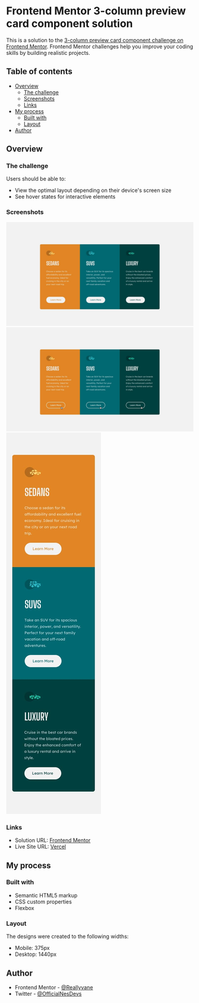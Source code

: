 # Frontend Mentor 3-column preview card component solution

This is a solution to the [3-column preview card component challenge on Frontend Mentor](https://www.frontendmentor.io/challenges/3column-preview-card-component-pH92eAR2-). Frontend Mentor challenges help you improve your coding skills by building realistic projects.

## Table of contents

- [Overview](#overview)
  - [The challenge](#the-challenge)
  - [Screenshots](#screenshots)
  - [Links](#links)
- [My process](#my-process)
  - [Built with](#built-with)
  - [Layout](#layout)
- [Author](#author)

## Overview

### The challenge

Users should be able to:

- View the optimal layout depending on their device's screen size
- See hover states for interactive elements

### Screenshots

![Desktop Design](./design/desktop-design.jpg)
![Active States](./design/active-states.jpg)
![Mobile Design](./design/mobile-design.jpg)

### Links

- Solution URL: [Frontend Mentor]([https://your-solution-url.com](https://www.frontendmentor.io/solutions/responsive-3column-preview-card-component-zulVzcPIHW))
- Live Site URL: [Vercel]([https://your-live-site-url.com](https://3-column-preview-card-component-responsive.vercel.app))

## My process

### Built with

- Semantic HTML5 markup
- CSS custom properties
- Flexbox

### Layout

The designs were created to the following widths:

- Mobile: 375px
- Desktop: 1440px

## Author

- Frontend Mentor - [@Reallyvane](https://www.frontendmentor.io/profile/Reallyvane)
- Twitter - [@OfficialNesDevs](https://twitter.com/OfficialNesDevs)
